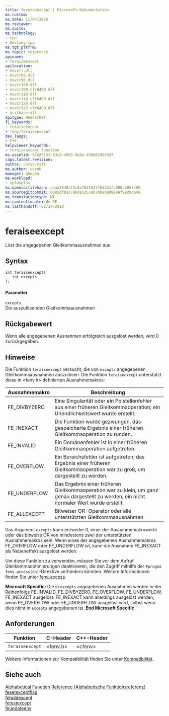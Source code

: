 ```yaml
---
title: feraiseexcept | Microsoft-Dokumentation
ms.custom: 
ms.date: 11/04/2016
ms.reviewer: 
ms.suite: 
ms.technology:
- cpp
- devlang-cpp
ms.tgt_pltfrm: 
ms.topic: reference
apiname:
- feraiseexcept
apilocation:
- msvcrt.dll
- msvcr80.dll
- msvcr90.dll
- msvcr100.dll
- msvcr100_clr0400.dll
- msvcr110.dll
- msvcr110_clr0400.dll
- msvcr120.dll
- msvcr120_clr0400.dll
- ucrtbase.dll
apitype: HeaderDef
f1_keywords:
- feraiseexcept
- fenv/feraiseexcept
dev_langs:
- C++
helpviewer_keywords:
- feraiseexcept function
ms.assetid: 87e89151-83c2-4563-9a9a-45666245d437
caps.latest.revision: 
author: corob-msft
ms.author: corob
manager: ghogen
ms.workload:
- cplusplus
ms.openlocfilehash: aaaa1848af2c8a7831017f6332afa988c305fe05
ms.sourcegitcommit: 6002df0ac79bde5d5cab7bbeb9d8e0ef9920da4a
ms.translationtype: MT
ms.contentlocale: de-DE
ms.lasthandoff: 02/14/2018
---
```

# <a name="feraiseexcept"></a>feraiseexcept
Löst die angegebenen Gleitkommaausnahmen aus  
  
## <a name="syntax"></a>Syntax  
  
```  
int feraiseexcept(  
   int excepts  
);  
```  
  
#### <a name="parameters"></a>Parameter  
 `excepts`  
 Die auszulösenden Gleitkommaausnahmen  
  
## <a name="return-value"></a>Rückgabewert  
 Wenn alle angegebenen Ausnahmen erfolgreich ausgelöst werden, wird 0 zurückgegeben.  
  
## <a name="remarks"></a>Hinweise  
 Die Funktion `feraiseexcept` versucht, die von `excepts` angegebenen Gleitkommaausnahmen auszulösen.   Die Funktion `feraiseexcept` unterstützt diese in \<fenv.h> definierten Ausnahmemakros:  
  
|Ausnahmemakro|Beschreibung|  
|---------------------|-----------------|  
|FE_DIVBYZERO|Eine Singularität oder ein Polstellenfehler aus einer früheren Gleitkommaoperation; ein Unendlichkeitswert wurde erstellt.|  
|FE_INEXACT|Die Funktion wurde gezwungen, das gespeicherte Ergebnis einer früheren Gleitkommaoperation zu runden.|  
|FE_INVALID|Ein Domänenfehler ist in einer früheren Gleitkommaoperation aufgetreten.|  
|FE_OVERFLOW|Ein Bereichsfehler ist aufgetreten; das Ergebnis einer früheren Gleitkommaoperation war zu groß, um dargestellt zu werden.|  
|FE_UNDERFLOW|Das Ergebnis einer früheren Gleitkommaoperation war zu klein, um ganz genau dargestellt zu werden; ein nicht normaler Wert wurde erstellt.|  
|FE_ALLEXCEPT|Bitweiser OR-Operator oder alle unterstützten Gleitkommaausnahmen|  
  
 Das Argument `excepts` kann entweder 0, einer der Ausnahmemakrowerte oder das bitweise OR von mindestens zwei der unterstützten Ausnahmemakros sein. Wenn eines der angegebenen Ausnahmemakros FE_OVERFLOW oder FE_UNDERFLOW ist, kann die Ausnahme FE_INEXACT als Nebeneffekt ausgelöst werden.  
  
 Um diese Funktion zu verwenden, müssen Sie vor dem Aufruf Gleitkommaoptimierungen deaktivieren, die den Zugriff mithilfe der `#pragma fenv_access(on)`-Direktive verhindern könnten. Weitere Informationen finden Sie unter [fenv_access](../../preprocessor/fenv-access.md).  
  
 **Microsoft Specific:** Die in `excepts` angegebenen Ausnahmen werden in der Reihenfolge FE_INVALID, FE_DIVBYZERO, FE_OVERFLOW, FE_UNDERFLOW, FE_INEXACT ausgelöst. FE_INEXACT kann allerdings ausgelöst werden, wenn FE_OVERFLOW oder FE_UNDERFLOW ausgelöst wird, selbst wenn dies nicht in `excepts` angegebenen ist. **End Microsoft Specific**  
  
## <a name="requirements"></a>Anforderungen  
  
|Funktion|C-Header|C++-Header|  
|--------------|--------------|------------------|  
|`feraiseexcept`|\<fenv.h>|\<cfenv>|  
  
 Weitere Informationen zur Kompatibilität finden Sie unter [Kompatibilität](../../c-runtime-library/compatibility.md).  
  
## <a name="see-also"></a>Siehe auch  
 [Alphabetical Function Reference (Alphabetische Funktionsreferenz)](../../c-runtime-library/reference/crt-alphabetical-function-reference.md)   
 [fesetexceptflag](../../c-runtime-library/reference/fesetexceptflag2.md)   
 [feholdexcept](../../c-runtime-library/reference/feholdexcept2.md)   
 [fetestexcept](../../c-runtime-library/reference/fetestexcept1.md)   
 [feupdateenv](../../c-runtime-library/reference/feupdateenv.md)